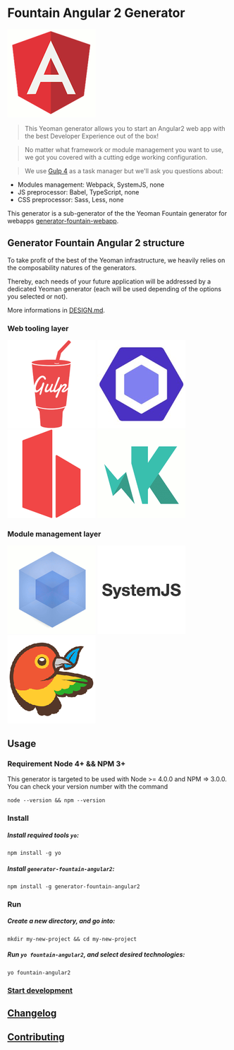 # Fountain Angular 2 Generator

[![Angular 2](docs/assets/angular2.png)](https://angular.io/)

> This Yeoman generator allows you to start an Angular2 web app with the best Developer Experience out of the box!

> No matter what framework or module management you want to use, we got you covered with a cutting edge working configuration.

> We use [Gulp 4](http://gulpjs.com/) as a task manager but we'll ask you questions about:
- Modules management: Webpack, SystemJS, none
- JS preprocessor: Babel, TypeScript, none
- CSS preprocessor: Sass, Less, none

This generator is a sub-generator of the the Yeoman Fountain generator for webapps [generator-fountain-webapp](https://github.com/FountainJS/generator-fountain-webapp).

## Generator Fountain Angular 2 structure

To take profit of the best of the Yeoman infrastructure, we heavily relies on the composability natures of the generators.

Thereby, each needs of your future application will be addressed by a dedicated Yeoman generator (each will be used depending of the options you selected or not).

More informations in [DESIGN.md](http://fountainjs.io/doc/design).


### Web tooling layer
[![Gulp](docs/assets/gulp.png)](https://github.com/FountainJS/generator-fountain-gulp)
[![ESLint](docs/assets/eslint.png)](https://github.com/FountainJS/generator-fountain-eslint)
[![BrowserSync](docs/assets/browsersync.png)](https://github.com/FountainJS/generator-fountain-browsersync)
[![Karma](docs/assets/karma.png)](https://github.com/FountainJS/generator-fountain-karma)

### Module management layer
[![Webpack](docs/assets/webpack.png)](https://github.com/FountainJS/generator-fountain-webpack)
[![SystemJS](docs/assets/systemjs.png)](https://github.com/FountainJS/generator-fountain-systemjs)
[![Bower](docs/assets/bower.png)](https://github.com/FountainJS/generator-fountain-inject)


## Usage

### Requirement Node 4+ && NPM 3+
This generator is targeted to be used with Node >= 4.0.0 and NPM => 3.0.0. You can check your version number with the command
```
node --version && npm --version
```

### Install

##### Install required tools `yo`:
```
npm install -g yo
```

##### Install `generator-fountain-angular2`:
```
npm install -g generator-fountain-angular2
```


### Run

##### Create a new directory, and go into:
```
mkdir my-new-project && cd my-new-project
```

##### Run `yo fountain-angular2`, and select desired technologies:
```
yo fountain-angular2
```

### [Start development](http://fountainjs.io/doc/usage/#use-npm-scripts)


## [Changelog](https://github.com/FountainJS/generator-fountain-angular2/releases)


## [Contributing](http://fountainjs.io/doc/contributing)
